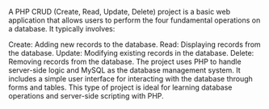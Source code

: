 A PHP CRUD (Create, Read, Update, Delete) project is a basic web application that allows users to perform the four fundamental operations on a database. It typically involves:

Create: Adding new records to the database.
Read: Displaying records from the database.
Update: Modifying existing records in the database.
Delete: Removing records from the database.
The project uses PHP to handle server-side logic and MySQL as the database management system. It includes a simple user interface for interacting with the database through forms and tables. This type of project is ideal for learning database operations and server-side scripting with PHP.
